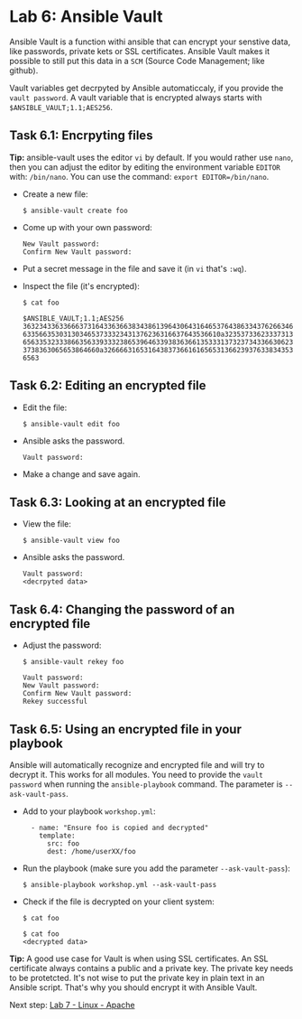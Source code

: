 # Lab 6: Ansible Vault

Ansible Vault is a function withi ansible that can encrypt your senstive data, like passwords, private kets or SSL certificates. Ansible Vault makes it possible to still put this data in a ``SCM`` (Source Code Management; like github).

Vault variables get decrpyted by Ansible automaticcaly, if you provide the ``vault password``. A vault variable that is encrypted always starts with ``$ANSIBLE_VAULT;1.1;AES256``.


## Task 6.1: Encrpyting files

**Tip:** ansible-vault uses the editor ``vi`` by default. If you would rather use ``nano``, then you can adjust the editor by editing the environment variable ``EDITOR`` with: ``/bin/nano``. You can use the command: ``export EDITOR=/bin/nano``.

* Create a new file:

  ``$ ansible-vault create foo``

* Come up with your own password:

  ```
  New Vault password:
  Confirm New Vault password:
  ```

* Put a secret message in the file and save it (in ``vi`` that's ``:wq``).
* Inspect the file (it's encrypted):

  ``$ cat foo``
  
  ```
  $ANSIBLE_VAULT;1.1;AES256
  36323433633666373164336366383438613964306431646537643863343762663465376265326337
  6335663530313034653733323431376236316637643536610a323537336233373139363538383438
  65633532333866356339333238653964633938363661353331373237343366306239313632623935
  3738363065653864660a326666316531643837366161656531366239376338343534336230613832
  6563
  ```

## Task 6.2: Editing an encrypted file

* Edit the file:

  ``$ ansible-vault edit foo``

* Ansible asks the password. 

  ```
  Vault password:
  ```

* Make a change and save again.


## Task 6.3: Looking at an encrypted file

* View the file:

  ``$ ansible-vault view foo``

* Ansible asks the password. 

  ```
  Vault password:
  <decrpyted data>
  ```

## Task 6.4: Changing the password of an encrypted file

* Adjust the password:

  ``$ ansible-vault rekey foo``
  
   ```
   Vault password:
   New Vault password:
   Confirm New Vault password:
   Rekey successful
   ```

## Task 6.5: Using an encrypted file in your playbook

Ansible will automatically recognize and encrypted file and will try to decrypt it. This works for all modules. You need to provide the ``vault password`` when running the ``ansible-playbook`` command. The parameter is ``--ask-vault-pass``.

* Add to your playbook ``workshop.yml``:

  ```
    - name: "Ensure foo is copied and decrypted"
      template:
        src: foo
        dest: /home/userXX/foo 
  ```

* Run the playbook (make sure you add the parameter ``--ask-vault-pass``):

  ``$ ansible-playbook workshop.yml --ask-vault-pass``

* Check if the file is decrypted on your client system:

  ``$ cat foo``
  
  ```
  $ cat foo 
  <decrypted data>
  ```

**Tip:** A good use case for Vault is when using SSL certificates. An SSL certificate always contains a public and a private key. The private key needs to be protetcted. It's not wise to put the private key in plain text in an Ansible script. That's why you should encrypt it with Ansible Vault.

Next step: [Lab 7 - Linux - Apache](/labs/07_NL_Example_Linux-Server.md)

